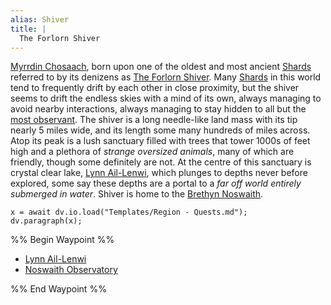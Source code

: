 ```yaml
---
alias: Shiver
title: |
  The Forlorn Shiver
---
```


[Myrrdin Chosaach](People/Party/Myrrdin%20Chosaach.md), born upon one of the oldest and most ancient [Shards](Locations/Cloud%20Sea/Shards/Shards.md) referred to by its denizens as [The Forlorn Shiver](Locations/Cloud%20Sea/Shards/The%20Forlorn%20Shiver/The%20Forlorn%20Shiver.md). Many [Shards](Locations/Cloud%20Sea/Shards/Shards.md) in this world tend to frequently drift by each other in close proximity, but the shiver seems to drift the endless skies with a mind of its own, always managing to avoid nearby interactions, always managing to stay hidden to all but the [most observant](Groups/Human%20Kingdom.md). The shiver is a long needle-like land mass with its tip nearly 5 miles wide, and its length some many hundreds of miles across. Atop its peak is a lush sanctuary filled with trees that tower 1000s of feet high and a plethora of *strange oversized animals*, many of which are friendly, though some definitely are not. At the centre of this sanctuary is crystal clear lake, [Lynn Ail-Lenwi](Locations/Cloud%20Sea/Shards/The%20Forlorn%20Shiver/Lynn%20Ail-Lenwi.md), which plunges to depths never before explored, some say these depths are a portal to a *far off world entirely submerged in water*. Shiver is home to the [Brethyn Noswaith](Groups/Brethyn%20Noswaith.md).

````dataviewjs
x = await dv.io.load("Templates/Region - Quests.md");
dv.paragraph(x);
````

%% Begin Waypoint %%

* [Lynn Ail-Lenwi](Locations/Cloud%20Sea/Shards/The%20Forlorn%20Shiver/Lynn%20Ail-Lenwi.md)
* [Noswaith Observatory](Locations/Cloud%20Sea/Shards/The%20Forlorn%20Shiver/Noswaith%20Observatory.md)

%% End Waypoint %%
